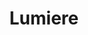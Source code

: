 ---
title: Lumiere
date: 
draft: false

# descripcion
description : Aro de plata pasante

materials: Plata 925

color: Plateado

dimensions: 1cm

code: 01-20-0427

type: "Aros"

categories: []

price: $2.440,00

price_eftvo: $2.075,00

# Images
# first image will be shown in the product page
images:
  # - image: "images/path_to_image"
  # La ubicacion de las imagenes es imagenes/Aros/Aros.Solo Plata/01-20-0427-lumiere
  - image: "./images/aros/solo_plata/01-20-0427-cuadrados-medianos_a.JPG"
  - image: "./images/aros/solo_plata/01-20-0427-cuadrados-medianos_b.JPG"
---